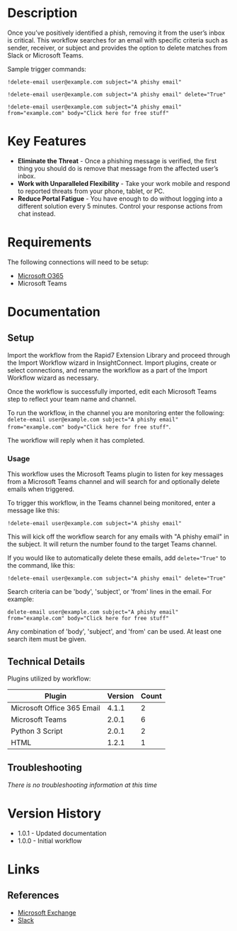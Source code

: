 # Description

Once you’ve positively identified a phish, removing it from the user’s inbox is critical. This workflow searches for an email with specific criteria such as sender, receiver, or subject and provides the option to delete matches from Slack or Microsoft Teams.

Sample trigger commands:

`!delete-email user@example.com subject="A phishy email"`

`!delete-email user@example.com subject="A phishy email" delete="True"`

`!delete-email user@example.com subject="A phishy email" from="example.com" body="Click here for free stuff"`

# Key Features

* **Eliminate the Threat** - Once a phishing message is verified, the first thing you should do is remove that message from the affected user’s inbox. 
* **Work with Unparalleled Flexibility** - Take your work mobile and respond to reported threats from your phone, tablet, or PC.
* **Reduce Portal Fatigue** - You have enough to do without logging into a different solution every 5 minutes. Control your response actions from chat instead.

# Requirements

The following connections will need to be setup: 

* [Microsoft O365](https://insightconnect.help.rapid7.com/docs/office365)
* Microsoft Teams

# Documentation

## Setup

Import the workflow from the Rapid7 Extension Library and proceed through the Import Workflow wizard in InsightConnect. Import plugins, create or select connections, and rename the workflow as a part of the Import Workflow wizard as necessary.

Once the workflow is successfully imported, edit each Microsoft Teams step to reflect your team name and channel.

To run the workflow, in the channel you are monitoring enter the following:
`delete-email user@example.com subject="A phishy email" from="example.com" body="Click here for free stuff"`.

The workflow will reply when it has completed.

### Usage

This workflow uses the Microsoft Teams plugin to listen for key messages from a Microsoft Teams channel and will search for and optionally delete emails when triggered.

To trigger this workflow, in the Teams channel being monitored, enter a message like this:

`!delete-email user@example.com subject="A phishy email"`

This will kick off the workflow search for any emails with "A phishy email" in the subject. It will return the number found to the target Teams channel.

If you would like to automatically delete these emails, add `delete="True"` to the command, like this: 

`!delete-email user@example.com subject="A phishy email" delete="True"`

Search criteria can be 'body', 'subject', or 'from' lines in the email. For example:

`delete-email user@example.com subject="A phishy email" from="example.com" body="Click here for free stuff"`

Any combination of 'body', 'subject', and 'from' can be used. At least one search item must be given.

## Technical Details

Plugins utilized by workflow:

|Plugin|Version|Count|
|----|----|--------|
|Microsoft Office 365 Email|4.1.1|2|
|Microsoft Teams|2.0.1|6|
|Python 3 Script|2.0.1|2|
|HTML|1.2.1|1|

## Troubleshooting

_There is no troubleshooting information at this time_

# Version History

* 1.0.1 - Updated documentation
* 1.0.0 - Initial workflow

# Links

## References

* [Microsoft Exchange](https://products.office.com/en-us/exchange/email)
* [Slack](https://slack.com/)
